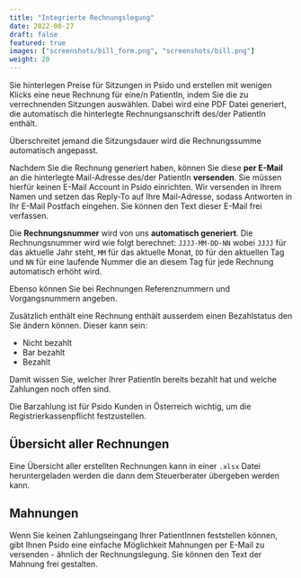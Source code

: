 ```yaml
---
title: "Integrierte Rechnungslegung"
date: 2022-08-27
draft: false
featured: true
images: ["screenshots/bill_form.png", "screenshots/bill.png"]
weight: 20
---
```


Sie hinterlegen Preise für Sitzungen in Psido und erstellen mit wenigen Klicks eine neue Rechnung für eine/n PatientIn, indem Sie die zu verrechnenden Sitzungen auswählen. Dabei wird eine PDF Datei generiert, die automatisch die hinterlegte Rechnungsanschrift des/der PatientIn enthält.

Überschreitet jemand die Sitzungsdauer wird die Rechnungssumme automatisch angepasst.

Nachdem Sie die Rechnung generiert haben, können Sie diese **per E-Mail** an die hinterlegte Mail-Adresse des/der PatientIn **versenden**. Sie müssen hierfür keinen E-Mail Account in Psido einrichten. Wir versenden in Ihrem Namen und setzen das Reply-To auf Ihre Mail-Adresse, sodass Antworten in Ihr E-Mail Postfach eingehen. Sie können den Text dieser E-Mail frei verfassen.

Die **Rechnungsnummer** wird von uns **automatisch generiert**. Die Rechnungsnummer wird wie folgt berechnet: `JJJJ-MM-DD-NN` wobei `JJJJ` für das aktuelle Jahr steht, `MM` für das aktuelle Monat, `DD` für den aktuellen Tag und `NN` für eine laufende Nummer die an diesem Tag für jede Rechnung automatisch erhöht wird.

Ebenso können Sie bei Rechnungen Referenznummern und Vorgangsnummern angeben.

Zusätzlich enthält eine Rechnung enthält ausserdem einen Bezahlstatus den Sie ändern können. Dieser kann sein: 
- Nicht bezahlt
- Bar bezahlt
- Bezahlt

Damit wissen Sie, welcher Ihrer PatientIn bereits bezahlt hat und welche Zahlungen noch offen sind.

Die Barzahlung ist für Psido Kunden in Österreich wichtig, um die Registrierkassenpflicht festzustellen.

## Übersicht aller Rechnungen

Eine Übersicht aller erstellten Rechnungen kann in einer `.xlsx` Datei heruntergeladen werden die dann dem Steuerberater übergeben werden kann.

## Mahnungen

Wenn Sie keinen Zahlungseingang Ihrer PatientInnen feststellen können, gibt Ihnen Psido eine einfache Möglichkeit Mahnungen per E-Mail zu versenden - ähnlich der Rechnungslegung. Sie können den Text der Mahnung frei gestalten.
